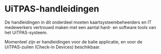---
---

# UiTPAS-handleidingen

De handleidingen in dit onderdeel moeten kaartsysteembeheerders en IT medewerkers vertrouwd maken met een aantal hard- en software tools van het UiTPAS-systeem.

Momenteel zijn er handleidingen voor de balie applicatie, en voor de UiTPAS-zuilen (Check-in Devices) beschikbaar.